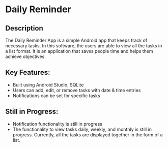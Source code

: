 # Daily Reminder
## Description
The Daily Reminder App is a simple Android app that keeps track of necessary tasks. In this software, the users are able to view all the tasks in a list format. It is an application that saves people time and helps them achieve objectives.
## Key Features:
- Built using Android Studio, SQLite
- Users can add, edit, or remove tasks with date & time entries
- Notifications can be set for specific tasks
## Still in Progress:
- Notification functionality is still in progress
- The functionality to view tasks daily, weekly, and monthly is still in progress. Currently, all the tasks are displayed together in the form of a list.
